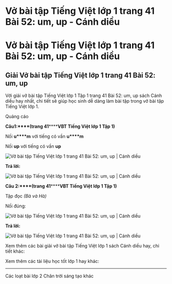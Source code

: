 # Vở bài tập Tiếng Việt lớp 1 trang 41 Bài 52: um, up - Cánh diều

# Vở bài tập Tiếng Việt lớp 1 trang 41 Bài 52: um, up - Cánh diều

## Giải Vở bài tập Tiếng Việt lớp 1 trang 41 Bài 52: um, up

Với giải vở bài tập Tiếng Việt lớp 1 Tập 1 trang 41 Bài 52: um, up sách Cánh diều hay nhất, chi tiết sẽ giúp học sinh dễ dàng làm bài tập trong vở bài tập Tiếng Việt lớp 1.

Quảng cáo

**Câu****1****:****(trang 41********VBT Tiếng Việt lớp 1 Tập 1)**

Nối **u****m** với tiếng có vần **u****m**

Nối **up** với tiếng có vần **up**

![Vở bài tập Tiếng Việt lớp 1 trang 41 Bài 52: um, up | Cánh diều](https://www.vietjack.com/vbt-tieng-viet-1-cd/images/bai-52-um-up-1.png)

**Trả lời:**

![Vở bài tập Tiếng Việt lớp 1 trang 41 Bài 52: um, up | Cánh diều](https://www.vietjack.com/vbt-tieng-viet-1-cd/images/bai-52-um-up-2.png)

**Câu 2:****(trang 41********VBT Tiếng Việt lớp 1 Tập 1)**

Tập đọc _(Bà và Hà)_

Nối đúng:

![Vở bài tập Tiếng Việt lớp 1 trang 41 Bài 52: um, up | Cánh diều](https://www.vietjack.com/vbt-tieng-viet-1-cd/images/bai-52-um-up-3.png)

**Trả lời:**

![Vở bài tập Tiếng Việt lớp 1 trang 41 Bài 52: um, up | Cánh diều](https://www.vietjack.com/vbt-tieng-viet-1-cd/images/bai-52-um-up-4.png)

Xem thêm các bài giải vở bài tập Tiếng Việt lớp 1 sách Cánh diều hay, chi tiết khác:

Xem thêm các tài liệu học tốt lớp 1 hay khác:

* * *

Các loạt bài lớp 2 Chân trời sáng tạo khác
